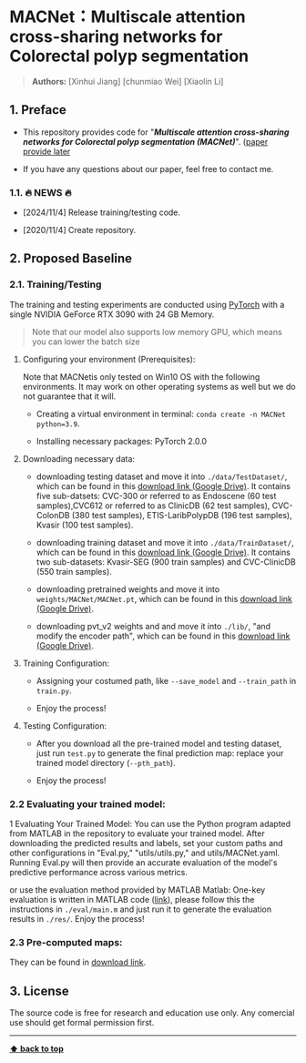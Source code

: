 # MACNet：Multiscale attention cross-sharing networks for Colorectal polyp segmentation

> **Authors:** 
> [Xinhui Jiang]
> [chunmiao Wei]
> [Xiaolin Li]




## 1. Preface

- This repository provides code for "_**Multiscale attention cross-sharing networks for Colorectal polyp segmentation (MACNet)**_". 
([paper provide later]()

- If you have any questions about our paper, feel free to contact me.

### 1.1. :fire: NEWS :fire:

- [2024/11/4] Release training/testing code.

- [2020/11/4] Create repository.


## 2. Proposed Baseline

### 2.1. Training/Testing

The training and testing experiments are conducted using [PyTorch](https://github.com/pytorch/pytorch) with 
a single NVIDIA GeForce RTX 3090 with 24 GB Memory.

> Note that our model also supports low memory GPU, which means you can lower the batch size


1. Configuring your environment (Prerequisites):
   
    Note that MACNetis only tested on Win10 OS with the following environments. 
    It may work on other operating systems as well but we do not guarantee that it will.
    
    + Creating a virtual environment in terminal: `conda create -n MACNet python=3.9`.
    
    + Installing necessary packages: PyTorch 2.0.0

2. Downloading necessary data:

    + downloading testing dataset and move it into `./data/TestDataset/`, 
    which can be found in this [download link (Google Drive)](https://drive.google.com/file/d/1hwirZO201i_08fFgqmeqMuPuhPboHdVH/view?usp=sharing). It contains five sub-datsets: CVC-300 or referred to as Endoscene (60 test samples),CVC612 or referred to as ClinicDB (62 test samples), CVC-ColonDB (380 test samples), ETIS-LaribPolypDB (196 test samples), Kvasir (100 test samples).
    
    + downloading training dataset and move it into `./data/TrainDataset/`, 
    which can be found in this [download link (Google Drive)](https://drive.google.com/file/d/1hzS21idjQlXnX9oxAgJI8KZzOBaz-OWj/view?usp=sharing). It contains two sub-datasets: Kvasir-SEG (900 train samples) and CVC-ClinicDB (550 train samples).
    
    + downloading pretrained weights and move it into `weights/MACNet/MACNet.pt`, 
    which can be found in this [download link (Google Drive)](https://drive.google.com/drive/folders/1XX2dOM8HLex5T9w2dgIjN4Kgs-U_rQSp?usp=sharing).
    
    + downloading pvt_v2 weights and and move it into `./lib/`, "and modify the encoder path", 
    which can be found in this [download link (Google Drive)](https://drive.google.com/file/d/1OEebKrIAXZ1k7WpDLkClVQX4eL4kbel-/view?usp=sharing).
   
3. Training Configuration:

    + Assigning your costumed path, like `--save_model` and `--train_path` in `train.py`.
    
    + Enjoy the process!

4. Testing Configuration:

    + After you download all the pre-trained model and testing dataset, just run `test.py` to generate the final prediction map: 
    replace your trained model directory (`--pth_path`).
    
    + Enjoy the process!

### 2.2 Evaluating your trained model:


1 Evaluating Your Trained Model: You can use the Python program adapted from MATLAB in the repository to evaluate your trained model.
After downloading the predicted results and labels, set your custom paths and other configurations in "Eval.py," "utils/utils.py," and utils/MACNet.yaml. Running Eval.py will then provide an accurate evaluation of the model's predictive performance across various metrics.



or use the evaluation method provided by MATLAB
Matlab: One-key evaluation is written in MATLAB code ([link](https://drive.google.com/file/d/1_h4_CjD5GKEf7B1MRuzye97H0MXf2GE9/view?usp=sharing)), 
please follow this the instructions in `./eval/main.m` and just run it to generate the evaluation results in `./res/`.
Enjoy the process!

### 2.3 Pre-computed maps: 
They can be found in [download link](https://drive.google.com/drive/folders/1BQjwxqWTltNaAPMIT6RRHncgODtQd12H?usp=sharing).




## 3. License

The source code is free for research and education use only. Any comercial use should get formal permission first.

---

**[⬆ back to top](#0-preface)**
